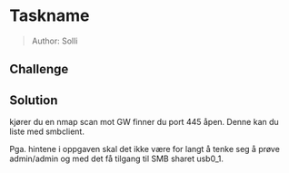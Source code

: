 # Taskname
> Author: Solli

## Challenge

## Solution

kjører du en nmap scan mot GW finner du port 445 åpen. Denne kan du liste med smbclient.

Pga. hintene i oppgaven skal det ikke være for langt å tenke seg å prøve admin/admin og med det få tilgang til SMB sharet usb0_1.
